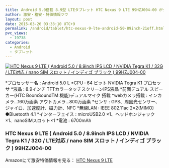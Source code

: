 ```yaml
---
title: Android 5.0搭載 8.9型 LTEタブレット HTC Nexus 9 LTE 99HZJ004-00 がタイムセール激安特価51,000円台！送料無料！
author: 激安・格安・特価情報ツウ
layout: post
date: 2015-03-26 03:33:10 UTC+9
permalink: /android/tablet/htc-nexus-9-lte-​​android-50-89inch-21off.html
pvc_views:
  - 19738
categories:
  - Android
  - タブレット
---
```

<div class="img-bg2 img_L">
<a href="http://www.amazon.co.jp/exec/obidos/ASIN/B00PILCJA0/amanatu-22/ref=nosim/" name="amanatulink" target="_blank"><img src="http://ecx.images-amazon.com/images/I/31OobGO98VL._SL160_.jpg" alt="HTC Nexus 9 LTE ( Android 5.0 / 8.9inch IPS LCD / NVIDIA Tegra K1 / 32G / LTE対応 / nano SIM スロット / インディゴ ブラック ) 99HZJ004-00" style="border: none;" /></a>
</div>

*プロセッサー名 : Android 5.0 L
*CPU : 64 ビット NVIDIA Tegra K1 プロセッサ
*液晶 : 8.9インチ TFTカラータッチスクリーンIPS液晶
*前面デュアル スピーカー(HTC BoomSoundTM 機能)デュアルマイク 搭載
*webカメラ搭載 : インカメラ…160万画素 アウトカメラ…800万画素
*センサ : GPS、周囲光センサー、ジャイロ、加速度計、磁力計、NFC
*無線LAN : IEEE 802.11ac 2×2(MIMO) ●Bluetooth 4.1
*インターフェイス : microUSB2.0 ×1、ヘッドホンジャック ×1、nanoSIMスロット×1
*電池 : 6700mAh

### HTC Nexus 9 LTE ( Android 5.0 / 8.9inch IPS LCD / NVIDIA Tegra K1 / 32G / LTE対応 / nano SIM スロット / インディゴ ブラック ) 99HZJ004-00

Amazonにて激安特価情報を見る： <span class="fs150p"><a href="http://www.amazon.co.jp/gp/product/B00PILCJA0/ref=as_li_ss_il?ie=UTF8&camp=247&creative=7399&creativeASIN=B00PILCJA0&linkCode=as2&tag=tokkajohotsu-22" target="_blank">HTC Nexus 9 LTE</a></span>
